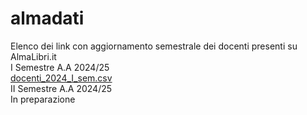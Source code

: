 # almadati

Elenco dei link con aggiornamento semestrale dei docenti presenti su AlmaLibri.it   
I Semestre A.A 2024/25  
[docenti_2024_I_sem.csv](https://almalibri-backup.fra1.digitaloceanspaces.com/public/docenti/docenti_2024_I_sem.csv)   
II Semestre A.A 2024/25  
In preparazione
